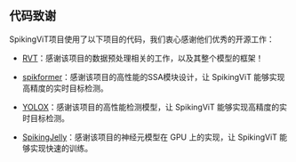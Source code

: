 ## 代码致谢
SpikingViT项目使用了以下项目的代码，我们衷心感谢他们优秀的开源工作：

- [RVT](https://github.com/uzh-rpg/RVT)：感谢该项目的数据预处理相关的工作，以及其整个模型的框架！

- [spikformer](https://github.com/ZK-Zhou/spikformer)：感谢该项目的高性能的SSA模块设计，让 SpikingViT 能够实现高精度的实时目标检测。

- [YOLOX](https://github.com/Megvii-BaseDetection/YOLOX)：感谢该项目的高性能检测模型，让 SpikingViT 能够实现高精度的实时目标检测。

- [SpikingJelly](https://github.com/SpikingJelly/SpikingJelly)：感谢该项目的神经元模型在 GPU 上的实现，让 SpikingViT 能够实现快速的训练。
